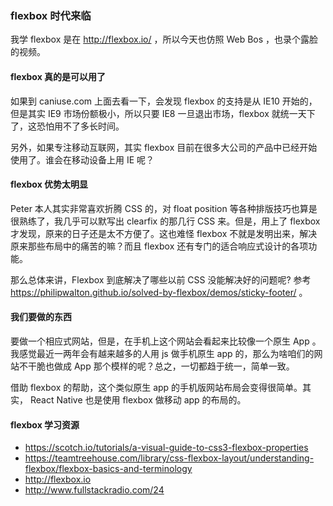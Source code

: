 ### flexbox 时代来临

我学 flexbox 是在 http://flexbox.io/ ，所以今天也仿照 Web Bos ，也录个露脸的视频。

#### flexbox 真的是可以用了

如果到 caniuse.com 上面去看一下，会发现 flexbox 的支持是从 IE10 开始的，但是其实 IE9 市场份额极小，所以只要 IE8 一旦退出市场，flexbox 就统一天下了，这恐怕用不了多长时间。

另外，如果专注移动互联网，其实 flexbox 目前在很多大公司的产品中已经开始使用了。谁会在移动设备上用 IE 呢？

#### flexbox 优势太明显

Peter 本人其实非常喜欢折腾 CSS 的，对 float position 等各种排版技巧也算是很熟练了，我几乎可以默写出 clearfix 的那几行 CSS 来。但是，用上了 flexbox 才发现，原来的日子还是太不方便了。这也难怪 flexbox 不就是发明出来，解决原来那些布局中的痛苦的嘛？而且 flexbox 还有专门的适合响应式设计的各项功能。

那么总体来讲，Flexbox 到底解决了哪些以前 CSS 没能解决好的问题呢? 参考 https://philipwalton.github.io/solved-by-flexbox/demos/sticky-footer/ 。

#### 我们要做的东西

要做一个相应式网站，但是，在手机上这个网站会看起来比较像一个原生 App 。我感觉最近一两年会有越来越多的人用 js 做手机原生 app 的，那么为啥咱们的网站不干脆也做成 App 那个模样的呢？总之，一切都趋于统一，简单一致。

借助 flexbox 的帮助，这个类似原生 app 的手机版网站布局会变得很简单。其实， React Native 也是使用 flexbox 做移动 app 的布局的。

#### flexbox 学习资源

* https://scotch.io/tutorials/a-visual-guide-to-css3-flexbox-properties
* https://teamtreehouse.com/library/css-flexbox-layout/understanding-flexbox/flexbox-basics-and-terminology
* http://flexbox.io
* http://www.fullstackradio.com/24
